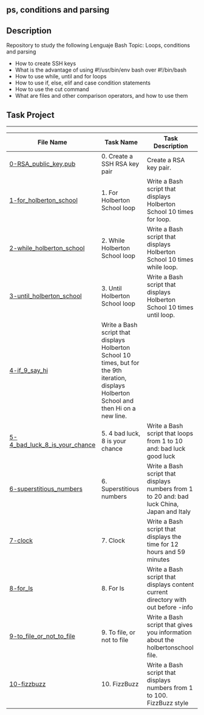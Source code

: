 
ps, conditions and parsing
---
## Description
Repository to study the following Lenguaje Bash Topic: Loops, conditions and parsing

- How to create SSH keys
- What is the advantage of using #!/usr/bin/env bash over #!/bin/bash
- How to use while, until and for loops
- How to use if, else, elif and case condition statements
- How to use the cut command
- What are files and other comparison operators, and how to use them

## Task Project
---
File Name|Task Name|Task Description
---|---|---
[0-RSA_public_key.pub](...)|0. Create a SSH RSA key pair|Create a RSA key pair.
[1-for_holberton_school](...)|1. For Holberton School loop|Write a Bash script that displays Holberton School 10 times for loop.
[2-while_holberton_school](...)|2. While Holberton School loop|Write a Bash script that displays Holberton School 10 times while loop.
[3-until_holberton_school](...)|3. Until Holberton School loop|Write a Bash script that displays Holberton School 10 times until loop.
[4-if_9_say_hi](...)|Write a Bash script that displays Holberton School 10 times, but for the 9th iteration, displays Holberton School and then Hi on a new line.
[5-4_bad_luck_8_is_your_chance](...)|5. 4 bad luck, 8 is your chance|Write a Bash script that loops from 1 to 10 and: bad luck good luck
[6-superstitious_numbers](...)|6. Superstitious numbers|Write a Bash script that displays numbers from 1 to 20 and: bad luck China, Japan and Italy
[7-clock](...)|7. Clock|Write a Bash script that displays the time for 12 hours and 59 minutes
[8-for_ls](...)|8. For ls|Write a Bash script that displays content current directory with out before -info
[9-to_file_or_not_to_file](...)|9. To file, or not to file|Write a Bash script that gives you information about the holbertonschool file.
[10-fizzbuzz](...)|10. FizzBuzz|Write a Bash script that displays numbers from 1 to 100. FizzBuzz style
